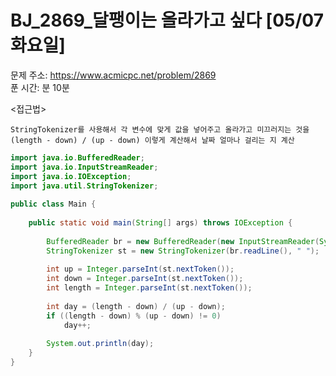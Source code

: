 #  BJ_2869_달팽이는 올라가고 싶다 [05/07 화요일] </br>
문제 주소: https://www.acmicpc.net/problem/2869 </br>
푼 시간: 분  10분 </br>

<접근법>
```
StringTokenizer를 사용해서 각 변수에 맞게 값을 넣어주고 올라가고 미끄러지는 것을 
(length - down) / (up - down) 이렇게 계산해서 날짜 얼마나 걸리는 지 계산

```


```java
import java.io.BufferedReader;
import java.io.InputStreamReader;
import java.io.IOException;
import java.util.StringTokenizer;
 
public class Main {
 
	public static void main(String[] args) throws IOException {
 
		BufferedReader br = new BufferedReader(new InputStreamReader(System.in));
		StringTokenizer st = new StringTokenizer(br.readLine(), " ");
        
		int up = Integer.parseInt(st.nextToken());
		int down = Integer.parseInt(st.nextToken());
		int length = Integer.parseInt(st.nextToken());
 
		int day = (length - down) / (up - down);
		if ((length - down) % (up - down) != 0)
			day++;
 
		System.out.println(day);
	}
}

```